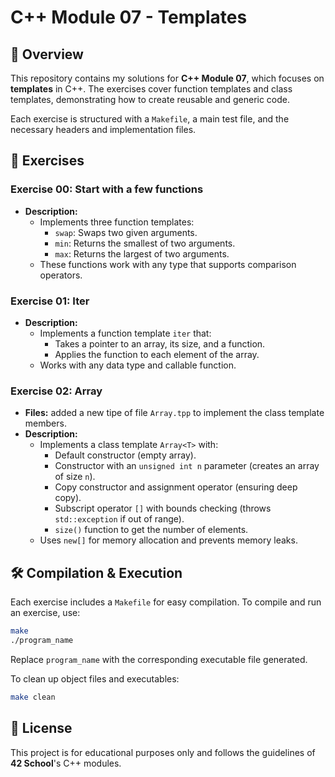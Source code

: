 # C++ Module 07 - Templates

## 📌 Overview
This repository contains my solutions for **C++ Module 07**, which focuses on **templates** in C++. The exercises cover function templates and class templates, demonstrating how to create reusable and generic code.

Each exercise is structured with a `Makefile`, a main test file, and the necessary headers and implementation files.

## 📂 Exercises
### **Exercise 00: Start with a few functions**
- **Description:**
  - Implements three function templates:
    - `swap`: Swaps two given arguments.
    - `min`: Returns the smallest of two arguments.
    - `max`: Returns the largest of two arguments.
  - These functions work with any type that supports comparison operators.

### **Exercise 01: Iter**
- **Description:**
  - Implements a function template `iter` that:
    - Takes a pointer to an array, its size, and a function.
    - Applies the function to each element of the array.
  - Works with any data type and callable function.

### **Exercise 02: Array**
- **Files:** added a new tipe of file `Array.tpp` to implement the class template members.
- **Description:**
  - Implements a class template `Array<T>` with:
    - Default constructor (empty array).
    - Constructor with an `unsigned int n` parameter (creates an array of size `n`).
    - Copy constructor and assignment operator (ensuring deep copy).
    - Subscript operator `[]` with bounds checking (throws `std::exception` if out of range).
    - `size()` function to get the number of elements.
  - Uses `new[]` for memory allocation and prevents memory leaks.

## 🛠 Compilation & Execution
Each exercise includes a `Makefile` for easy compilation. To compile and run an exercise, use:
```sh
make
./program_name
```
Replace `program_name` with the corresponding executable file generated.

To clean up object files and executables:
```sh
make clean
```

## 📜 License
This project is for educational purposes only and follows the guidelines of **42 School**'s C++ modules.


